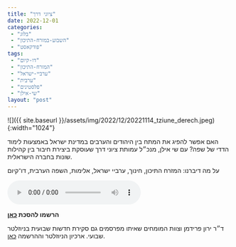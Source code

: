 ```yaml
---
title: "ציוני דרך"
date: 2022-12-01
categories: 
 - "בלוג"
 - "השבוע-במזרח-התיכון"
 - "פודקאסט"
tags: 
 - "דו-קיום"
 - "המזרח-התיכון"
 - "ערביי-ישראל"
 - "ערבית"
 - "פלסטינים"
 - "שי-אילן"
layout: "post"
---
```


![]({{ site.baseurl }}/assets/img/2022/12/20221114_tziune_derech.jpeg){:width="1024"}

האם אפשר להפיג את המתח בין היהודים והערבים במדינת ישראל באמצעות לימוד הדדי של שפה? עם שי אילן, מנכ״ל עמותת ציוני דרך שעוסקת ביצירת חיבור בין קהילות שונות בחברה הישראלית.

על מה דיברנו: המזרח התיכון, חינוך, ערביי ישראל, אלימות, השפה הערבית, דו־קיום

<audio controls src="https://d3ctxlq1ktw2nl.cloudfront.net/staging/2022-11-1/300438347-44100-2-fbd9a387965fa.m4a" class=" wp-block-audio"></audio>

**הרשמו להסכת [כאן](https://anchor.fm/hashavua)**

 ד״ר ירון פרידמן וצוות המומחים שאיתו מפרסמים גם סקירת חדשות שבועית בניוזלטר שבועי. ארכיון הניוזלטר וההרשמה [כאן](https://us7.campaign-archive.com/home/?u=11fe1442157d219f56c36d2a9&id=e0b5399e69).
